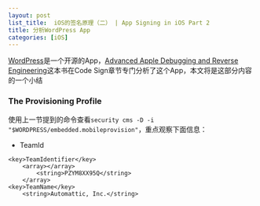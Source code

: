 ```yaml
---
layout: post
list_title:  iOS的签名原理（二） | App Signing in iOS Part 2
title: 分析WordPress App
categories: [iOS]
---
```


[WordPress](https://github.com/wordpress-mobile/WordPress-iOS)是一个开源的App，[Advanced Apple Debugging and Reverse Engineering](https://store.raywenderlich.com/products/advanced-apple-debugging-and-reverse-engineering)这本书在Code Sign章节专门分析了这个App，本文将是这部分内容的一个小结

### The Provisioning Profile

使用上一节提到的命令查看`security cms -D -i "$WORDPRESS/embedded.mobileprovision"`，重点观察下面信息：

- TeamId

```
<key>TeamIdentifier</key>
	<array></array>
		<string>PZYM8XX95Q</string>
	</array>
<key>TeamName</key>
    <string>Automattic, Inc.</string>
```



